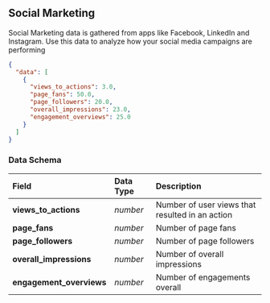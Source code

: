 ## Social Marketing

Social Marketing data is gathered from apps like Facebook, LinkedIn and Instagram. Use this data to analyze how your social media campaigns are performing

```json
{
  "data": [
    {
      "views_to_actions": 3.0,
      "page_fans": 50.0,
      "page_followers": 20.0,
      "overall_impressions": 23.0,
      "engagement_overviews": 25.0
    }
  ]
}
```

### Data Schema

| Field                  | Data Type | Description |
| :--------------------- | :-------- | :---------- |
| **views_to_actions**     | *number*  | Number of user views that resulted in an action             |
| **page_fans**            | *number*  | Number of page fans            |
| **page_followers**       | *number*  | Number of page followers            |
| **overall_impressions**  | *number*  | Number of overall impressions            |
| **engagement_overviews** | *number*  | Number of engagements overall            |
